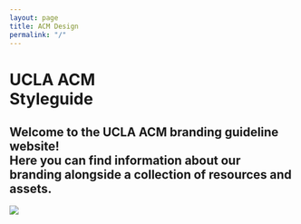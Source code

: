 ```yaml
---
layout: page
title: ACM Design
permalink: "/"
---
```


<div class="landing-banner">
    <div class="landing-text">
        <h1>
            UCLA ACM<br>
            Styleguide
        </h1>
        <h2>
            Welcome to the UCLA ACM branding guideline website!<br>
            Here you can find information about our branding alongside a collection of resources and assets.
        </h2>
    </div><img src="{{ site.baseurl }}/assets/partials/landing-page-graphic.svg">
</div>
